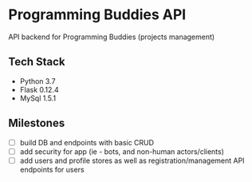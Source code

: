 # Programming Buddies API
API backend for Programming Buddies (projects management)

## Tech Stack
- Python 3.7
- Flask 0.12.4
- MySql 1.5.1

## Milestones
- [ ] build DB and endpoints with basic CRUD
- [ ] add security for app (ie - bots, and non-human actors/clients)
- [ ] add users and profile stores as well as registration/management API endpoints for users
